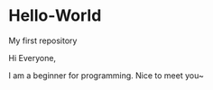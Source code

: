 # Hello-World
My first repository

Hi Everyone,

I am a beginner for programming. Nice to meet you~
